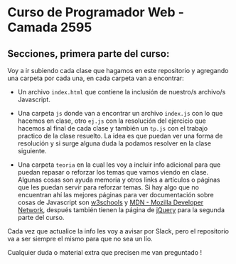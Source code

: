 # Curso de Programador Web - Camada 2595

## Secciones, primera parte del curso:

Voy a ir subiendo cada clase que hagamos en este repositorio y agregando una carpeta por cada una, en cada carpeta van a encontrar:

- Un archivo `index.html` que contiene la inclusión de nuestro/s archivo/s Javascript.

- Una carpeta `js` donde van a encontrar un archivo `index.js` con lo que hacemos en clase, otro `ej.js` con la resolución del ejercicio que hacemos al final de cada clase y también un `tp.js` con el trabajo practico de la clase resuelto. La idea es que puedan ver una forma de resolución y si surge alguna duda la podamos resolver en la clase siguiente.

- Una carpeta `teoria` en la cual les voy a incluir info adicional para que puedan repasar o reforzar los temas que vamos viendo en clase. Algunas cosas son ayuda memoria y otros links a artículos o páginas que les puedan servir para reforzar temas. Si hay algo que no encuentran ahí las mejores páginas para ver documentación sobre cosas de Javascript son [w3schools](https://www.w3schools.com/) y [MDN - Mozilla Developer Network](https://developer.mozilla.org/es/), después también tienen la página de [jQuery](https://jquery.com/) para la segunda parte del curso.

Cada vez que actualice la info les voy a avisar por Slack, pero el repositorio va a ser siempre el mismo para que no sea un lío.

Cualquier duda o material extra que precisen me van preguntado !